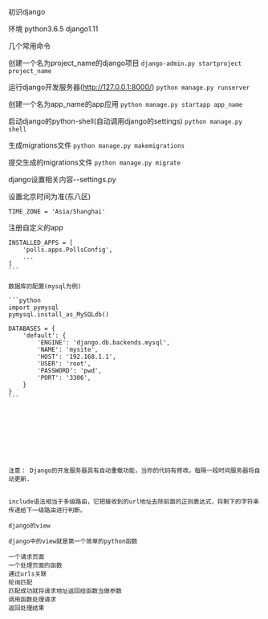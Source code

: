 初识django

环境
python3.6.5
django1.11

几个常用命令

创建一个名为project_name的django项目
`django‐admin.py startproject project_name`

运行django开发服务器(http://127.0.0.1:8000/)
`python manage.py runserver`

创建一个名为app_name的app应用
`python manage.py startapp app_name`

启动django的python-shell(自动调用django的settings)
`python manage.py shell`

生成migrations文件
`python manage.py makemigrations`

提交生成的migrations文件
`python manage.py migrate`










django设置相关内容--settings.py


设置北京时间为准(东八区)

`TIME_ZONE = 'Asia/Shanghai'` 

注册自定义的app

````
INSTALLED_APPS = [
    'polls.apps.PollsConfig',
    ...
]
```

数据库的配置(mysql为例)

```python
import pymysql
pymysql.install_as_MySQLdb()

DATABASES = {
    'default': {
        'ENGINE': 'django.db.backends.mysql',
        'NAME': 'mysite',
        'HOST': '192.168.1.1',
        'USER': 'root',
        'PASSWORD': 'pwd',
        'PORT': '3306',
    }
}
```









注意： Django的开发服务器具有自动重载功能，当你的代码有修改，每隔一段时间服务器将自动更新.


include语法相当于多级路由，它把接收到的url地址去除前面的正则表达式，将剩下的字符串传递给下一级路由进行判断。

django的view

django中的view就是第一个简单的python函数

一个请求页面
一个处理页面的函数
通过urls关联
轮询匹配
匹配成功就将请求地址返回给函数当做参数
调用函数处理请求
返回处理结果


